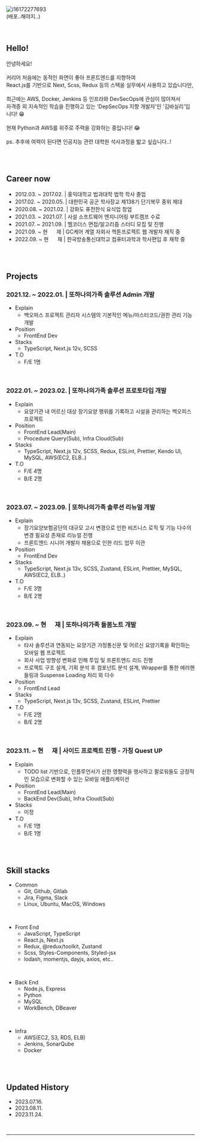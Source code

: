 ![i16172277693](https://github.com/basilry/basilry/assets/78642147/d530b790-436f-4db2-b2ee-53ac20fa1c80)
<br />
(배포..해야지..)
<br />
<br />
<br />


## Hello!

안녕하세요!
<br />
<br />
커리어 처음에는 동적인 화면이 좋아 프론트엔드를 지향하여 
<br />
React.js를 기반으로 Next, Scss, Redux 등의 스택을 실무에서 사용하고 있습니다만,
<br />
<br />
최근에는 AWS, Docker, Jenkins 등 인프라와 DevSecOps에 관심이 많아져서 
<br />
자격증 외 지속적인 학습을 진행하고 있는 'DepSecOps 지향 개발자'인 '김바실리'입니다! 😁
<br />
<br />
현재 Python과 AWS를 위주로 주력을 강화하는 중입니다! 😂
<br />
<br />
ps. 추후에 여력이 된다면 인공지능 관련 대학원 석사과정을 밟고 싶습니다..!


<br />
<br />


## Career now

- 2012.03. ~ 2017.02. | 홍익대학교 법과대학 법학 학사 졸업
- 2017.02. ~ 2020.05. | 대한민국 공군 학사장교 제138기 단기복무 중위 제대
- 2020.08. ~ 2021.02. | 강화도 퓨전한식 요식업 창업
- 2021.03. ~ 2021.07. | 사설 소프트웨어 엔지니어링 부트캠프 수료
- 2021.07. ~ 2021.09. | 헬코더스 면접/알고리즘 스터디 모집 및 진행
- 2021.09. ~ 현&nbsp;&nbsp;&nbsp;&nbsp;&nbsp;&nbsp;재 | GC케어 계열 자회사 헥톤프로젝트 웹 개발자 재직 중
- 2022.09. ~ 현&nbsp;&nbsp;&nbsp;&nbsp;&nbsp;&nbsp;재 | 한국방송통신대학교 컴퓨터과학과 학사편입 후 재학 중


<br />
<br />


## Projects

### 2021.12. ~ 2022.01. | 또하나의가족 솔루션 Admin 개발
  - Explain
    - 백오피스 프로젝트 관리자 시스템의 기본적인 메뉴/마스터코드/권한 관리 기능 개발
  - Position
    - FrontEnd Dev
  - Stacks
    - TypeScript, Next.js 12v, SCSS
  - T.O
    - F/E 1명

<br />

### 2022.01. ~ 2023.02. | 또하나의가족 솔루션 프로토타입 개발
  - Explain
    - 요양기관 내 어르신 대상 장기요양 행위를 기록하고 시설을 관리하는 백오피스 프로젝트
  - Position
    - FrontEnd Lead(Main)
    - Procedure Query(Sub), Infra Cloud(Sub)
  - Stacks
    - TypeScript, Next.js 12v, SCSS, Redux, ESLint, Prettier, Kendo UI, MySQL, AWS(EC2, ELB..)
  - T.O
    - F/E 4명
    - B/E 2명

<br />

 ### 2023.07. ~ 2023.09. | 또하나의가족 솔루션 리뉴얼 개발
  - Explain
    - 장기요양보험공단의 대규모 고시 변경으로 인한 비즈니스 로직 및 기능 다수의 변경 필요성 존재로 리뉴얼 진행
    - 프론트엔드 시니어 개발자 채용으로 인한 리드 업무 이관
  - Position
    - FrontEnd Dev
  - Stacks
    - TypeScript, Next.js 13v, SCSS, Zustand, ESLint, Prettier, MySQL, AWS(EC2, ELB..)
  - T.O
    - F/E 3명
    - B/E 2명

<br />

 ### 2023.09. ~ 현&nbsp;&nbsp;&nbsp;&nbsp;&nbsp;&nbsp;재 | 또하나의가족 돌봄노트 개발
  - Explain
    - 타사 솔루션과 연동되는 요양기관 가정통신문 및 어르신 요양기록을 확인하는 모바일 웹 프로젝트
    - 회사 사업 방향성 변화로 인해 투입 및 프론트엔드 리드 진행
    - 프로젝트 구조 설계, 기획 분석 후 컴포넌트 분석 설계, Wrapper를 통한 에러핸들링과 Suspense Loading 처리 외 다수
  - Position
    - FrontEnd Lead
  - Stacks
    - TypeScript, Next.js 13v, SCSS, Zustand, ESLint, Prettier
  - T.O
    - F/E 2명
    - B/E 2명
   
<br />

 ### 2023.11. ~ 현&nbsp;&nbsp;&nbsp;&nbsp;&nbsp;&nbsp;재 | 사이드 프로젝트 진행 - 가칭 Quest UP
  - Explain
    - TODO list 기반으로, 인플루언서가 선한 영향력을 행사하고 팔로워들도 긍정적인 모습으로 변화할 수 있는 모바일 애플리케이션
  - Position
    - FrontEnd Lead(Main)
    - BackEnd Dev(Sub), Infra Cloud(Sub)
  - Stacks
    - 미정
  - T.O
    - F/E 1명
    - B/E 1명


<br />
<br />


## Skill stacks

- Common
  - Git, Github, Gitlab
  - Jira, Figma, Slack
  - Linux, Ubuntu, MacOS, Windows

<br />

- Front End
  - JavaScript, TypeScript
  - React.js, Next.js
  - Redux, @redux/toolkit, Zustand
  - Scss, Styles-Components, Styled-jsx
  - lodash, momentjs, dayjs, axios, etc..

<br />

- Back End
  - Node.js, Express
  - Python
  - MySQL
  - WorkBench, DBeaver
 
<br />

- Infra
  - AWS(EC2, S3, RDS, ELB)
  - Jenkins, SonarQube
  - Docker


<br />
<br />


## Updated History

- 2023.07.16.
- 2023.08.11.
- 2023.11.24.

<br />

---
